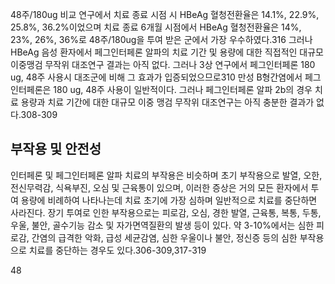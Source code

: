 48주/180ug 비교 연구에서 치료 종료 시점 시 HBeAg 혈청전환율은 14.1%, 22.9%, 25.8%, 36.2%이었으며 치료 종료 6개월 시점에서 HBeAg 혈청전환율은 14%, 23%, 26%, 36%로 48주/180ug을 투여 받은 군에서 가장 우수하였다.316 그러나 HBeAg 음성 환자에서 페그인터페론 알파의 치료 기간 및 용량에 대한 직접적인 대규모 이중맹검 무작위 대조연구 결과는 아직 없다. 그러나 3상 연구에서 페그인터페론 180 ug, 48주 사용시 대조군에 비해 그 효과가 입증되었으므로310 만성 B형간염에서 페그인터페론은 180 ug, 48주 사용이 일반적이다. 그러나 페그인터페론 알파 2b의 경우 치료 용량과 치료 기간에 대한 대규모 이중 맹검 무작위 대조연구는 아직 충분한 결과가 없다.308-309

## 부작용 및 안전성
인터페론 및 페그인터페론 알파 치료의 부작용은 비슷하며 초기 부작용으로 발열, 오한, 전신무력감, 식욕부진, 오심 및 근육통이 있으며, 이러한 증상은 거의 모든 환자에서 투여 용량에 비례하여 나타나는데 치료 초기에 가장 심하며 일반적으로 치료를 중단하면 사라진다.
장기 투여로 인한 부작용으로는 피로감, 오심, 경한 발열, 근육통, 복통, 두통, 우울, 불안, 골수기능 감소 및 자가면역질환의 발생 등이 있다. 약 3-10%에서는 심한 피로감, 간염의 급격한 악화, 급성 세균감염, 심한 우울이나 불안, 정신증 등의 심한 부작용으로 치료를 중단하는 경우도 있다.306-309,317-319

<PAGE>48